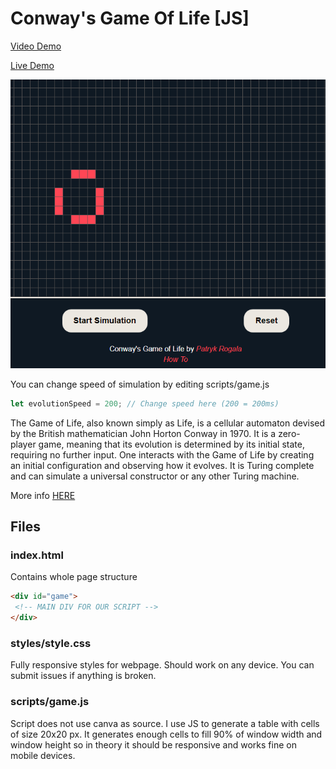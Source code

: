 # Conway's Game Of Life [JS]
[Video Demo](https://www.youtube.com/watch?v=92kbJStYIa4&feature=youtu.be)

[Live Demo](https://conways-game-of-life-js.vercel.app)

![Git Image](./gitimage.PNG)

You can change speed of simulation by editing scripts/game.js
```javascript
let evolutionSpeed = 200; // Change speed here (200 = 200ms)
```

The Game of Life, also known simply as Life, is a cellular automaton devised by the British mathematician John Horton Conway in 1970. It is a zero-player game, meaning that its evolution is determined by its initial state, requiring no further input. One interacts with the Game of Life by creating an initial configuration and observing how it evolves. It is Turing complete and can simulate a universal constructor or any other Turing machine.

More info [HERE](https://en.wikipedia.org/wiki/Conway%27s_Game_of_Life)

## Files
### index.html
Contains whole page structure
```html
<div id="game">
 <!-- MAIN DIV FOR OUR SCRIPT -->
</div>
```

### styles/style.css
Fully responsive styles for webpage.
Should work on any device.
You can submit issues if anything is broken.

### scripts/game.js
Script does not use canva as source. 
I use JS to generate a table with cells of size 20x20 px. 
It generates enough cells to fill 90% of window width and window height so in theory it should be responsive and works fine on mobile devices.
